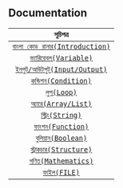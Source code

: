 ## Documentation

| **```সূচিপত্র```**|
|:--------------:|
| [```বাংলা কোড রানার(Introduction)```](ভূমিকা.md) |
| [```ভ্যারিয়েবল(Variable)```](ভ্যারিয়েবল.md) |
| [```ইনপুট/আউটপুট(Input/Output)```](ইনপুট-আউটপুট.md)|
| [```কন্ডিশন(Condition)```](কন্ডিশন.md)	|
| [```লুপ(Loop)```](লুপ.md) |
| [```অ্যারে(Array/List)```](অ্যারে.md)	|
| [```স্ট্রিং(String)```](স্ট্রিং.md)  |
| [```ফাংশন(Function)```](ফাংশন.md) | 
| [```বুলিয়ান(Boolean)```](বুলিয়ান.md) |
| [```স্ট্রাকচার(Structure)```](স্ট্রাকচার.md) 
| [```গণিত(Mathematics)```](গণিত.md) |
| [```ফাইল(FILE)```](ফাইল.md) |
